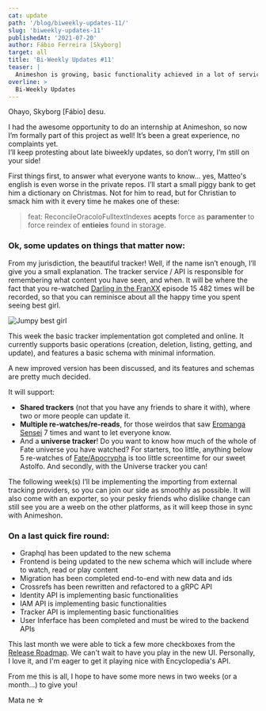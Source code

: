 ```yaml
---
cat: update
path: '/blog/biweekly-updates-11/'
slug: 'biweekly-updates-11'
publishedAt: '2021-07-20'
author: Fábio Ferreira [Skyborg] 
target: all
title: 'Bi-Weekly Updates #11'
teaser: |
  Animeshon is growing, basic functionality achieved in a lot of services.
overline: >
  Bi-Weekly Updates
---
```


Ohayo, Skyborg \[Fábio\] desu. 


I had the awesome opportunity to do an internship at Animeshon, so now I’m formally part of this project as well! It’s been a great experience, no complaints yet.  
I’ll keep protesting about late biweekly updates, so don’t worry, I’m still on your side!


First things first, to answer what everyone wants to know… yes, Matteo's english is even worse in the private repos. 
I’ll start a small piggy bank to get him a dictionary on Christmas. Not for him to read, but for Christian to smack him with it every time he makes one of these: 
>feat: ReconcileOracoloFulltextIndexes **acepts** force as **paramenter** to force reindex of **entieies** found in storage.


### Ok, some updates on things that matter now:


From my jurisdiction, the beautiful tracker! Well, if the name isn’t enough, I’ll give you a small explanation. 
The tracker service / API is responsible for remembering what content you have seen, and when. It will be where the fact that you re-watched [Darling in the FranXX](https://animeshon.com/e/Darling_in_the_FranXX-Anime-YS-5VRlRF6Is) episode 15 482 times will be recorded, so that you can reminisce about all the happy time you spent seeing best girl.

![Jumpy best girl](/blog/2021-07-20-biweekly-updates-11/jumpy02.gif)

This week the basic tracker implementation got completed and online. It currently supports basic operations (creation, deletion, listing, getting, and update), and features a basic schema with minimal information. 

A new improved version has been discussed, and its features and schemas are pretty much decided.

It will support:
- **Shared trackers** (not that you have any friends to share it with), where two or more people can update it.
- **Multiple re-watches/re-reads**, for those weirdos that saw [Eromanga Sensei](https://animeshon.com/e/Eromanga_Sensei-Anime-V6mW7BVchUPC) 7 times and want to let everyone know.
- And a **universe tracker**! Do you want to know how much of the whole of Fate universe you have watched? For starters, too little, anything below 5 re-watches of [Fate/Apocrypha](https://animeshon.com/e/Fate_Apocrypha-Anime-inJawW-CbYgs) is too little screentime for our sweet Astolfo. And secondly, with the Universe tracker you can!


The following week(s) I’ll be implementing the importing from external tracking providers, so you can join our side as smoothly as possible. It will also come with an exporter, so your pesky friends who dislike change can still see you are a weeb on the other platforms, as it will keep those in sync with Animeshon.


### On a last quick fire round:


- Graphql has been updated to the new schema 
- Frontend is being updated to the new schema which will include where to watch, read or play content 
- Migration has been completed end-to-end with new data and ids 
- Crossrefs has been rewritten and refactored to a gRPC API 
- Identity API is implementing basic functionalities 
- IAM API is implementing basic functionalities 
- Tracker API is implementing basic functionalities 
- User Inferface has been completed and must be wired to the backend APIs


This last month we were able to tick a few more checkboxes from the [Release Roadmap](/blog/release-roadmap-media-platform-2021/).
We can't wait to have you play in the new UI. Personally, I love it, and I'm eager to get it playing nice with Encyclopedia's API.


From me this is all, I hope to have some more news in two weeks (or a month...) to give you!

Mata ne ☆
